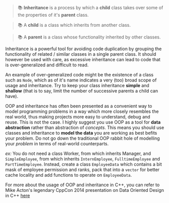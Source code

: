 > 📚 **Inheritance** is a process by which a **child** class takes over some of the properties of it's **parent** class.

> 📚 A **child** is a class which inherits from another class.

> 📚 A **parent** is a class whose functionality inherited by other classes.

Inheritance is a powerful tool for avoiding code duplication by grouping the functionality of related / similar classes in a single parent class. It should however be used with care, as excessive inheritance can lead to code that is over-generalized and difficult to read.

An example of over-generalized code might be the existence of a class such as `Node`, which as of it's name indicates a very (too) broad scope of usage and inheritance. Try to keep your class inheritance **simple** and **shallow** (that is to say, limit the number of successive parents a child can have).

OOP and inheritance has often been presented as a convenient way to model programming problems in a way which more closely resembles the real world, thus making projects more easy to understand, debug and reuse. This is not the case. I highly suggest you use OOP as a tool for **data abstraction** rather than abstraction of *concepts*. 
This means you should use classes and inheritance to **model the data** you are working as best befits your problem. Do not go down the traditional OOP rabbit hole of modelling your *problem* in terms of real-world counterparts. 

*ex:*
	You do not need a class Worker, from which inherits Manager, and `SimpleEmployee`, from which inherits `InternEmployee`, `FulltimeEmployee` and `PartTimeEmployee`. Instead, create a class `EmployeeData` which contains a bit mask of employee permission and ranks, pack that into a `vector` for better cache locality and add functions to operate on `EmployeeData`.

For more about the usage of OOP and inheritance in C++, you can refer to Mike Acton's legendary CppCon 2014 presentation on Data Oriented Design in C++ [here](https://yewtu.be/watch?v=rX0ItVEVjHc)